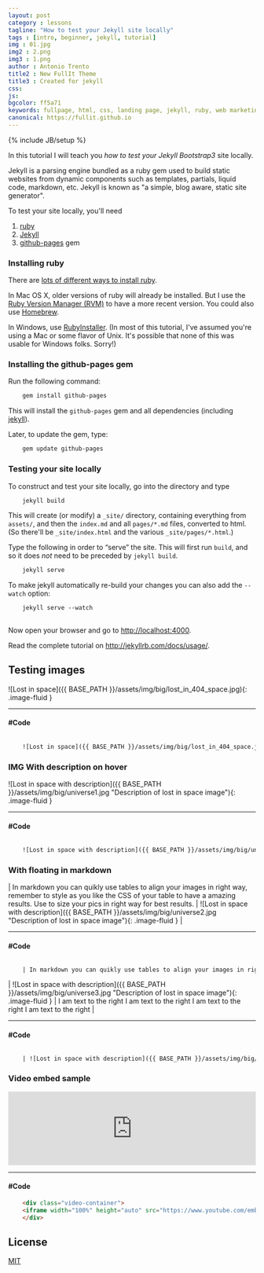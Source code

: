 ```yaml
---
layout: post
category : lessons
tagline: "How to test your Jekyll site locally"
tags : [intro, beginner, jekyll, tutorial]
img : 01.jpg
img2 : 2.png
img3 : 1.png
author : Antonio Trento
title2 : New FullIt Theme
title3 : Created for jekyll
css: 
js: 
bgcolor: ff5a71
keywords: fullpage, html, css, landing page, jekyll, ruby, web marketing, advertising
canonical: https://fullit.github.io
---
```

{% include JB/setup %}

In this tutorial I will teach you *how to test your Jekyll Bootstrap3* site locally.

Jekyll is a parsing engine bundled as a ruby gem used to build static websites from
dynamic components such as templates, partials, liquid code, markdown, etc. Jekyll is known as "a simple, blog aware, static site generator".

To test your site locally, you'll need

1. [ruby](https://www.ruby-lang.org/en/)
2. [Jekyll](https://http://jekyllrb.com/)
3. [github-pages](https://github.com/github/pages-gem) gem

<!--more-->

### Installing ruby

There are
[lots of different ways to install ruby](https://www.ruby-lang.org/en/installation/).


In Mac OS X, older versions of ruby will already be installed.  But I
use the [Ruby Version Manager (RVM)](http://rvm.io/) to have a more
recent version.  You could also use [Homebrew](http://brew.sh/).

In Windows, use [RubyInstaller](http://rubyinstaller.org/). (In most
of this tutorial, I've assumed you're using a Mac or some flavor of
Unix. It's possible that none of this was usable for Windows
folks. Sorry!)


### Installing the github-pages gem

Run the following command:
``` HTML
    gem install github-pages

```
This will install the `github-pages` gem and all dependencies
(including [jekyll](http://jekyllrb.com/)).

Later, to update the gem, type:
``` HTML
    gem update github-pages

```
### Testing your site locally

To construct and test your site locally, go into the directory and
type
``` HTML
    jekyll build

```
This will create (or modify) a `_site/` directory, containing
everything from `assets/`, and then the `index.md` and all
`pages/*.md` files, converted to html. (So there'll be
`_site/index.html` and the various `_site/pages/*.html`.)

Type the following in order to &ldquo;serve&rdquo; the site.
This will first run `build`, and so it does _not_ need to be
preceded by `jekyll build`.
``` HTML
    jekyll serve

```
To make jekyll automatically re-build your changes you can also add the `--watch` option:
``` HTML
    jekyll serve --watch
    
```
Now open your browser and go to <http://localhost:4000>.

Read the complete tutorial on <http://jekyllrb.com/docs/usage/>.

## Testing images

![Lost in space]({{ BASE_PATH }}/assets/img/big/lost_in_404_space.jpg){: .image-fluid }

***
#### #Code
``` HTML
	
	![Lost in space]({{ BASE_PATH }}/assets/img/big/lost_in_404_space.jpg){: .image-fluid }

```

### IMG With description on hover

![Lost in space with description]({{ BASE_PATH }}/assets/img/big/universe1.jpg "Description of lost in space image"){: .image-fluid }

***
#### #Code
``` HTML
	
	![Lost in space with description]({{ BASE_PATH }}/assets/img/big/universe1.jpg "Description of lost in space image"){: .image-fluid }

```

### With floating in markdown

| In markdown you can quikly use tables to align your images in right way, remember to style as you like the CSS of your table to have a amazing results. Use to size your pics in right way for best results. | ![Lost in space with description]({{ BASE_PATH }}/assets/img/big/universe2.jpg "Description of lost in space image"){: .image-fluid } |

***
#### #Code
``` HTML

	| In markdown you can quikly use tables to align your images in right way, remember to style as you like the CSS of your table to have a amazing results. Use to size your pics in right way for best results. | ![Lost in space with description]({{ BASE_PATH }}/assets/img/big/universe2.jpg "Description of lost in space image"){: .image-fluid } |


```

| ![Lost in space with description]({{ BASE_PATH }}/assets/img/big/universe3.jpg "Description of lost in space image"){: .image-fluid } | I am text to the right I am text to the right I am text to the right I am text to the right |

***
#### #Code
``` HTML

	| ![Lost in space with description]({{ BASE_PATH }}/assets/img/big/universe3.jpg "Description of lost in space image"){: .image-fluid } | I am text to the right I am text to the right I am text to the right I am text to the right |

```

### Video embed sample
<div class="video-container">
<iframe width="100%" height="auto" src="https://www.youtube.com/embed/ikbYpAHkurs?ecver=1" frameborder="0" allowfullscreen></iframe>
</div>

***
#### #Code
``` HTML
	<div class="video-container">
	<iframe width="100%" height="auto" src="https://www.youtube.com/embed/ikbYpAHkurs?ecver=1" frameborder="0" allowfullscreen></iframe>
	</div>

```

## License

[MIT](http://opensource.org/licenses/MIT)
